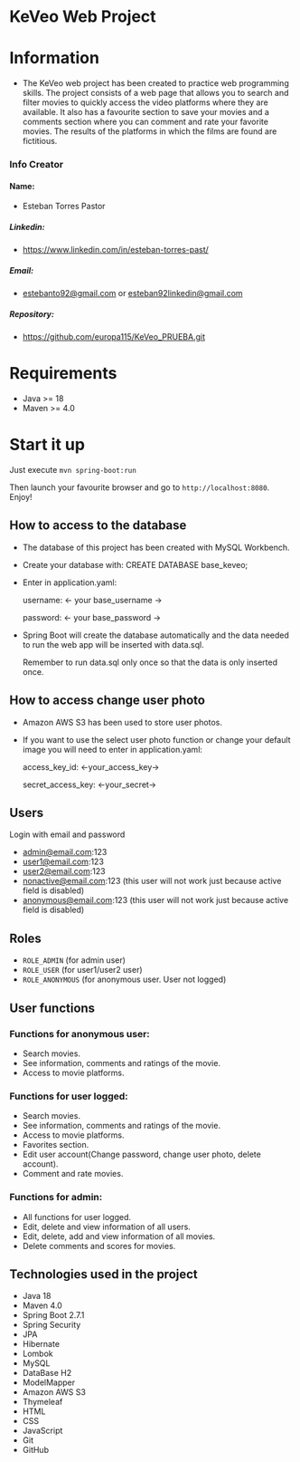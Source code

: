 # KeVeo Web Project

# Information

* The KeVeo web project has been created to practice web programming skills.
The project consists of a web page that allows you to search and filter movies to quickly access the video platforms where they are available.
It also has a favourite section to save your movies and a comments section where you can comment and rate your favorite movies.
The results of the platforms in which the films are found are fictitious.
### Info Creator
#### Name:
* Esteban Torres Pastor
##### Linkedin:
* https://www.linkedin.com/in/esteban-torres-past/
##### Email:
* estebanto92@gmail.com or esteban92linkedin@gmail.com
##### Repository:
* https://github.com/europa115/KeVeo_PRUEBA.git


# Requirements

* Java >= 18
* Maven >= 4.0

# Start it up

Just execute
`mvn spring-boot:run`

Then launch your favourite browser and go to `http://localhost:8080`. Enjoy!

## How to access to the database
* The database of this project has been created with MySQL Workbench.

* Create your database with: CREATE DATABASE base_keveo;

* Enter in application.yaml:

    username: <- your base_username ->

    password: <- your base_password ->
* Spring Boot will create the database automatically and the data needed to run the web app will be inserted with data.sql.

  Remember to run data.sql only once so that the data is only inserted once.
## How to access change user photo
* Amazon AWS S3 has been used to store user photos.
* If you want to use the select user photo function or change your default image you will need to enter in application.yaml:

  access_key_id: <-your_access_key->

  secret_access_key: <-your_secret->

## Users
Login with email and password
* admin@email.com:123
* user1@email.com:123
* user2@email.com:123
* nonactive@email.com:123 (this user will not work just because active field is disabled)
* anonymous@email.com:123 (this user will not work just because active field is disabled)

## Roles

* `ROLE_ADMIN` (for admin user)
* `ROLE_USER` (for user1/user2 user)
* `ROLE_ANONYMOUS` (for anonymous user. User not logged)

## User functions

### Functions for anonymous user:

* Search movies.
* See information, comments and ratings of the movie.
* Access to movie platforms.

### Functions for user logged:


* Search movies.
* See information, comments and ratings of the movie.
* Access to movie platforms.
* Favorites section.
* Edit user account(Change password, change user photo, delete account).
* Comment and rate movies.

### Functions for admin:

* All functions for user logged.
* Edit, delete and view information of all users.
* Edit, delete, add and view information of all movies.
* Delete comments and scores for movies.

## Technologies used in the project

* Java 18
* Maven 4.0
* Spring Boot 2.7.1
* Spring Security
* JPA
* Hibernate
* Lombok
* MySQL
* DataBase H2
* ModelMapper
* Amazon AWS S3
* Thymeleaf
* HTML
* CSS
* JavaScript
* Git
* GitHub